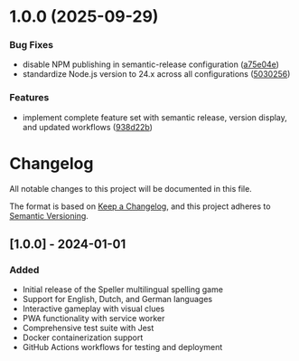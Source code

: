 # 1.0.0 (2025-09-29)


### Bug Fixes

* disable NPM publishing in semantic-release configuration ([a75e04e](https://github.com/commjoen/Speller/commit/a75e04e571b71ca0cf7bc83589532243b16a4522))
* standardize Node.js version to 24.x across all configurations ([5030256](https://github.com/commjoen/Speller/commit/5030256635e702d628fdf42df1c4a00047500e3e))


### Features

* implement complete feature set with semantic release, version display, and updated workflows ([938d22b](https://github.com/commjoen/Speller/commit/938d22bac47207596ffc56d5c612340e7f8f8da3))

# Changelog

All notable changes to this project will be documented in this file.

The format is based on [Keep a Changelog](https://keepachangelog.com/en/1.0.0/),
and this project adheres to [Semantic Versioning](https://semver.org/spec/v2.0.0.html).

## [1.0.0] - 2024-01-01

### Added
- Initial release of the Speller multilingual spelling game
- Support for English, Dutch, and German languages
- Interactive gameplay with visual clues
- PWA functionality with service worker
- Comprehensive test suite with Jest
- Docker containerization support
- GitHub Actions workflows for testing and deployment
